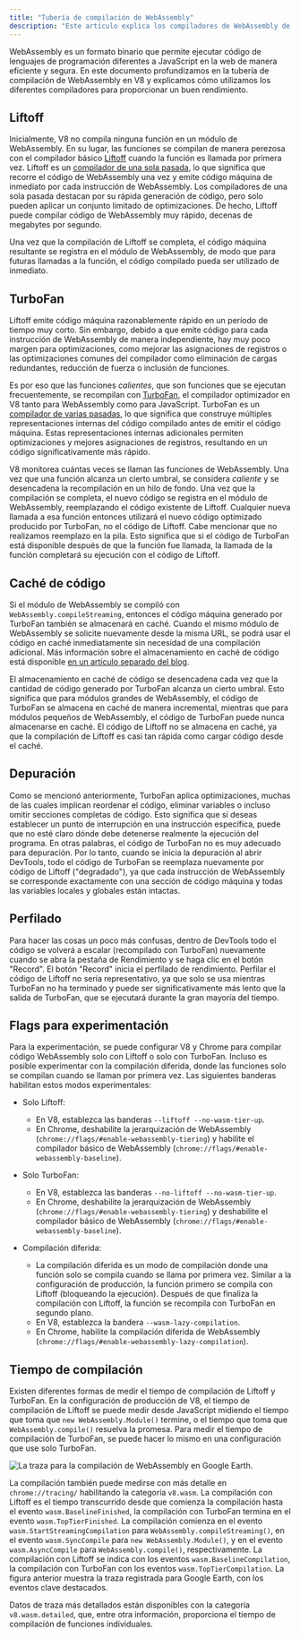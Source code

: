 ```yaml
---
title: "Tubería de compilación de WebAssembly"
description: "Este artículo explica los compiladores de WebAssembly de V8 y cuándo compilan el código de WebAssembly."
---
```


WebAssembly es un formato binario que permite ejecutar código de lenguajes de programación diferentes a JavaScript en la web de manera eficiente y segura. En este documento profundizamos en la tubería de compilación de WebAssembly en V8 y explicamos cómo utilizamos los diferentes compiladores para proporcionar un buen rendimiento.

## Liftoff

Inicialmente, V8 no compila ninguna función en un módulo de WebAssembly. En su lugar, las funciones se compilan de manera perezosa con el compilador básico [Liftoff](/blog/liftoff) cuando la función es llamada por primera vez. Liftoff es un [compilador de una sola pasada](https://en.wikipedia.org/wiki/One-pass_compiler), lo que significa que recorre el código de WebAssembly una vez y emite código máquina de inmediato por cada instrucción de WebAssembly. Los compiladores de una sola pasada destacan por su rápida generación de código, pero solo pueden aplicar un conjunto limitado de optimizaciones. De hecho, Liftoff puede compilar código de WebAssembly muy rápido, decenas de megabytes por segundo.

Una vez que la compilación de Liftoff se completa, el código máquina resultante se registra en el módulo de WebAssembly, de modo que para futuras llamadas a la función, el código compilado pueda ser utilizado de inmediato.

## TurboFan

Liftoff emite código máquina razonablemente rápido en un período de tiempo muy corto. Sin embargo, debido a que emite código para cada instrucción de WebAssembly de manera independiente, hay muy poco margen para optimizaciones, como mejorar las asignaciones de registros o las optimizaciones comunes del compilador como eliminación de cargas redundantes, reducción de fuerza o inclusión de funciones.

Es por eso que las funciones _calientes_, que son funciones que se ejecutan frecuentemente, se recompilan con [TurboFan](/docs/turbofan), el compilador optimizador en V8 tanto para WebAssembly como para JavaScript. TurboFan es un [compilador de varias pasadas](https://en.wikipedia.org/wiki/Multi-pass_compiler), lo que significa que construye múltiples representaciones internas del código compilado antes de emitir el código máquina. Estas representaciones internas adicionales permiten optimizaciones y mejores asignaciones de registros, resultando en un código significativamente más rápido.

V8 monitorea cuántas veces se llaman las funciones de WebAssembly. Una vez que una función alcanza un cierto umbral, se considera _caliente_ y se desencadena la recompilación en un hilo de fondo. Una vez que la compilación se completa, el nuevo código se registra en el módulo de WebAssembly, reemplazando el código existente de Liftoff. Cualquier nueva llamada a esa función entonces utilizará el nuevo código optimizado producido por TurboFan, no el código de Liftoff. Cabe mencionar que no realizamos reemplazo en la pila. Esto significa que si el código de TurboFan está disponible después de que la función fue llamada, la llamada de la función completará su ejecución con el código de Liftoff.

## Caché de código

Si el módulo de WebAssembly se compiló con `WebAssembly.compileStreaming`, entonces el código máquina generado por TurboFan también se almacenará en caché. Cuando el mismo módulo de WebAssembly se solicite nuevamente desde la misma URL, se podrá usar el código en caché inmediatamente sin necesidad de una compilación adicional. Más información sobre el almacenamiento en caché de código está disponible [en un artículo separado del blog](/blog/wasm-code-caching).

El almacenamiento en caché de código se desencadena cada vez que la cantidad de código generado por TurboFan alcanza un cierto umbral. Esto significa que para módulos grandes de WebAssembly, el código de TurboFan se almacena en caché de manera incremental, mientras que para módulos pequeños de WebAssembly, el código de TurboFan puede nunca almacenarse en caché. El código de Liftoff no se almacena en caché, ya que la compilación de Liftoff es casi tan rápida como cargar código desde el caché.

## Depuración

Como se mencionó anteriormente, TurboFan aplica optimizaciones, muchas de las cuales implican reordenar el código, eliminar variables o incluso omitir secciones completas de código. Esto significa que si deseas establecer un punto de interrupción en una instrucción específica, puede que no esté claro dónde debe detenerse realmente la ejecución del programa. En otras palabras, el código de TurboFan no es muy adecuado para depuración. Por lo tanto, cuando se inicia la depuración al abrir DevTools, todo el código de TurboFan se reemplaza nuevamente por código de Liftoff ("degradado"), ya que cada instrucción de WebAssembly se corresponde exactamente con una sección de código máquina y todas las variables locales y globales están intactas.

## Perfilado

Para hacer las cosas un poco más confusas, dentro de DevTools todo el código se volverá a escalar (recompilado con TurboFan) nuevamente cuando se abra la pestaña de Rendimiento y se haga clic en el botón "Record". El botón "Record" inicia el perfilado de rendimiento. Perfilar el código de Liftoff no sería representativo, ya que solo se usa mientras TurboFan no ha terminado y puede ser significativamente más lento que la salida de TurboFan, que se ejecutará durante la gran mayoría del tiempo.

## Flags para experimentación

Para la experimentación, se puede configurar V8 y Chrome para compilar código WebAssembly solo con Liftoff o solo con TurboFan. Incluso es posible experimentar con la compilación diferida, donde las funciones solo se compilan cuando se llaman por primera vez. Las siguientes banderas habilitan estos modos experimentales:

- Solo Liftoff:
    - En V8, establezca las banderas `--liftoff --no-wasm-tier-up`.
    - En Chrome, deshabilite la jerarquización de WebAssembly (`chrome://flags/#enable-webassembly-tiering`) y habilite el compilador básico de WebAssembly (`chrome://flags/#enable-webassembly-baseline`).

- Solo TurboFan:
    - En V8, establezca las banderas `--no-liftoff --no-wasm-tier-up`.
    - En Chrome, deshabilite la jerarquización de WebAssembly (`chrome://flags/#enable-webassembly-tiering`) y deshabilite el compilador básico de WebAssembly (`chrome://flags/#enable-webassembly-baseline`).

- Compilación diferida:
    - La compilación diferida es un modo de compilación donde una función solo se compila cuando se llama por primera vez. Similar a la configuración de producción, la función primero se compila con Liftoff (bloqueando la ejecución). Después de que finaliza la compilación con Liftoff, la función se recompila con TurboFan en segundo plano.
    - En V8, establezca la bandera `--wasm-lazy-compilation`.
    - En Chrome, habilite la compilación diferida de WebAssembly (`chrome://flags/#enable-webassembly-lazy-compilation`).

## Tiempo de compilación

Existen diferentes formas de medir el tiempo de compilación de Liftoff y TurboFan. En la configuración de producción de V8, el tiempo de compilación de Liftoff se puede medir desde JavaScript midiendo el tiempo que toma que `new WebAssembly.Module()` termine, o el tiempo que toma que `WebAssembly.compile()` resuelva la promesa. Para medir el tiempo de compilación de TurboFan, se puede hacer lo mismo en una configuración que use solo TurboFan.

![La traza para la compilación de WebAssembly en [Google Earth](https://earth.google.com/web).](/_img/wasm-compilation-pipeline/trace.svg)

La compilación también puede medirse con más detalle en `chrome://tracing/` habilitando la categoría `v8.wasm`. La compilación con Liftoff es el tiempo transcurrido desde que comienza la compilación hasta el evento `wasm.BaselineFinished`, la compilación con TurboFan termina en el evento `wasm.TopTierFinished`. La compilación comienza en el evento `wasm.StartStreamingCompilation` para `WebAssembly.compileStreaming()`, en el evento `wasm.SyncCompile` para `new WebAssembly.Module()`, y en el evento `wasm.AsyncCompile` para `WebAssembly.compile()`, respectivamente. La compilación con Liftoff se indica con los eventos `wasm.BaselineCompilation`, la compilación con TurboFan con los eventos `wasm.TopTierCompilation`. La figura anterior muestra la traza registrada para Google Earth, con los eventos clave destacados.

Datos de traza más detallados están disponibles con la categoría `v8.wasm.detailed`, que, entre otra información, proporciona el tiempo de compilación de funciones individuales.
